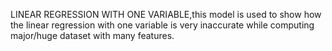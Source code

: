  
LINEAR REGRESSION WITH ONE VARIABLE,this model is used to show how the linear regression with one variable is very inaccurate while computing major/huge dataset with many features.
